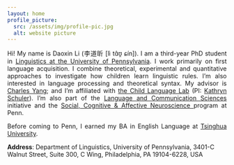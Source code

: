 ```yaml
---
layout: home
profile_picture:
  src: /assets/img/profile-pic.jpg
  alt: website picture
---
```



<p style='text-align: justify;'>
  Hi! My name is Daoxin Li (李道昕 [lì tɑ̂ʊ̯ ɕín]). I am a third-year PhD student in <a href="https://www.ling.upenn.edu">Linguistics at the University of Pennsylvania</a>. I work primarily on first language acquisition. I combine theoretical, experimental and quantitative approaches to investigate how children learn linguistic rules. I’m also interested in language processing and theoretical syntax. My advisor is <a href="https://www.ling.upenn.edu/~ycharles/">Charles Yang</a>; and I’m affiliated with <a href="https://childlanglab.com">the Child Language Lab</a> (PI: <a href="https://kathrynschuler.com">Kathryn Schuler</a>). I’m also part of the <a href="https://web.sas.upenn.edu/lcs/">Language and Communication Sciences</a> initiative and the <a href="https://neuroethics.upenn.edu/scan/">Social, Cognitive & Affective Neuroscience </a>program at Penn.
</p>

<p style='text-align: justify;'>
  Before coming to Penn, I earned my BA in English Language at <a href="https://www.tsinghua.edu.cn/en/index.htm">Tsinghua University</a>.
</p>

**Address**: Department of Linguistics, University of Pennsylvania, 3401-C Walnut Street, Suite 300, C Wing, Philadelphia, PA 19104-6228, USA
